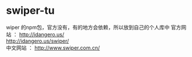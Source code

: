 # swiper-tu
wiper 的npm包，官方没有，有的地方会依赖，所以放到自己的个人库中
官方网站 ： http://idangero.us/</br>
          http://idangero.us/swiper/</br>
中文网站 ： http://www.swiper.com.cn/</br>

